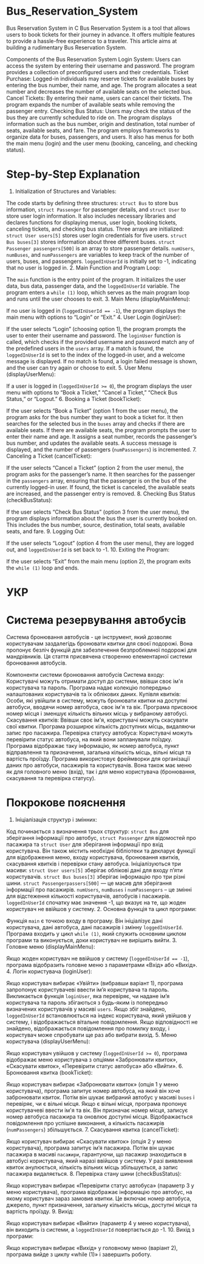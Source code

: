 # Bus_Reservation_System
Bus Reservation System in C
Bus Reservation System is a tool that allows users to book tickets for their journey in advance. It offers multiple features to provide a hassle-free experience to a traveler. This article aims at building a rudimentary Bus Reservation System.

Components of the Bus Reservation System
Login System: Users can access the system by entering their username and password. The program provides a collection of preconfigured users and their credentials.
Ticket Purchase: Logged-in individuals may reserve tickets for available buses by entering the bus number, their name, and age. The program allocates a seat number and decreases the number of available seats on the selected bus.
Cancel Tickets: By entering their name, users can cancel their tickets. The program expands the number of available seats while removing the passenger entry.
Checking Bus Status: Users may check the status of the bus they are currently scheduled to ride on. The program displays information such as the bus number, origin and destination, total number of seats, available seats, and fare.
The program employs frameworks to organize data for buses, passengers, and users. It also has menus for both the main menu (login) and the user menu (booking, canceling, and checking status).

# Step-by-Step Explanation
1. Initialization of Structures and Variables:

The code starts by defining three structures: `struct Bus` to store bus information, `struct Passenger` for passenger details, and `struct User` to store user login information.
It also includes necessary libraries and declares functions for displaying menus, user login, booking tickets, canceling tickets, and checking bus status.
Three arrays are initialized:
`struct User users[5]` stores user login credentials for five users.
`struct Bus buses[3]` stores information about three different buses.
`struct Passenger passengers[500]` is an array to store passenger details.
`numUsers`, `numBuses`, and `numPassengers` are variables to keep track of the number of users, buses, and passengers.
`loggedInUserId` is initially set to -1, indicating that no user is logged in.
2. Main Function and Program Loop:

The `main` function is the entry point of the program.
It initializes the user data, bus data, passenger data, and the `loggedInUserId` variable.
The program enters a `while (1)` loop, which serves as the main program loop and runs until the user chooses to exit.
3. Main Menu (displayMainMenu):

If no user is logged in (`loggedInUserId == -1`), the program displays the main menu with options to “Login” or “Exit.”
4. User Login (loginUser):

If the user selects “Login” (choosing option 1), the program prompts the user to enter their username and password.
The `loginUser` function is called, which checks if the provided username and password match any of the predefined users in the `users` array.
If a match is found, the `loggedInUserId` is set to the index of the logged-in user, and a welcome message is displayed.
If no match is found, a login failed message is shown, and the user can try again or choose to exit.
5. User Menu (displayUserMenu):

If a user is logged in (`loggedInUserId >= 0`), the program displays the user menu with options to “Book a Ticket,” “Cancel a Ticket,” “Check Bus Status,” or “Logout.”
6. Booking a Ticket (bookTicket):

If the user selects “Book a Ticket” (option 1 from the user menu), the program asks for the bus number they want to book a ticket for.
It then searches for the selected bus in the `buses` array and checks if there are available seats.
If there are available seats, the program prompts the user to enter their name and age. It assigns a seat number, records the passenger’s bus number, and updates the available seats.
A success message is displayed, and the number of passengers (`numPassengers`) is incremented.
7. Canceling a Ticket (cancelTicket):

If the user selects “Cancel a Ticket” (option 2 from the user menu), the program asks for the passenger’s name.
It then searches for the passenger in the `passengers` array, ensuring that the passenger is on the bus of the currently logged-in user. If found, the ticket is canceled, the available seats are increased, and the passenger entry is removed.
8. Checking Bus Status (checkBusStatus):

If the user selects “Check Bus Status” (option 3 from the user menu), the program displays information about the bus the user is currently booked on. This includes the bus number, source, destination, total seats, available seats, and fare.
9. Logging Out:

If the user selects “Logout” (option 4 from the user menu), they are logged out, and `loggedInUserId` is set back to -1.
10. Exiting the Program:

If the user selects “Exit” from the main menu (option 2), the program exits the `while (1)` loop and ends.



# УКР
# Система резервування автобусів
Система бронювання автобусів - це інструмент, який дозволяє користувачам заздалегідь бронювати квитки для своєї подорожі. Вона пропонує безліч функцій для забезпечення безпроблемної подорожі для мандрівників. Ця стаття присвячена створенню елементарної системи бронювання автобусів.

Компоненти системи бронювання автобусів
Система входу: Користувачі можуть отримати доступ до системи, ввівши своє ім'я користувача та пароль. Програма надає колекцію попередньо налаштованих користувачів та їх облікових даних.
Купівля квитків: Особи, які увійшли в систему, можуть бронювати квитки на доступні автобуси, вводячи номер автобуса, своє ім'я та вік. Програма присвоює номер місця і зменшує кількість вільних місць у вибраному автобусі.
Скасування квитків: Ввівши своє ім'я, користувачі можуть скасувати свої квитки. Програма розширює кількість доступних місць, видаляючи запис про пасажира.
Перевірка статусу автобуса: Користувачі можуть перевірити статус автобуса, на який вони запланували поїздку. Програма відображає таку інформацію, як номер автобуса, пункт відправлення та призначення, загальна кількість місць, вільні місця та вартість проїзду.
Програма використовує фреймворки для організації даних про автобуси, пасажирів та користувачів. Вона також має меню як для головного меню (вхід), так і для меню користувача (бронювання, скасування та перевірка статусу).


# Покрокове пояснення
1. Ініціалізація структур і змінних:

Код починається з визначення трьох структур: `struct Bus` для зберігання інформації про автобус, `struct Passenger` для відомостей про пасажира та `struct User` для зберігання інформації про вхід користувача.
Він також містить необхідні бібліотеки та декларує функції для відображення меню, входу користувача, бронювання квитків, скасування квитків і перевірки стану автобуса.
Ініціалізуються три масиви:
`struct User users[5]` зберігає облікові дані для входу п’яти користувачів.
`struct Bus buses[3]` зберігає інформацію про три різні шини.
`struct Passengerpassers[500]` — це масив для зберігання інформації про пасажирів.
`numUsers`, `numBuses` і `numPassengers` – це змінні для відстеження кількості користувачів, автобусів і пасажирів.
`loggedInUserId` спочатку має значення -1, що вказує на те, що жоден користувач не ввійшов у систему.
2. Основна функція та цикл програми:

Функція `main` є точкою входу в програму.
Він ініціалізує дані користувача, дані автобуса, дані пасажирів і змінну `loggedInUserId`.
Програма входить у цикл `while (1)`, який служить основним циклом програми та виконується, доки користувач не вирішить вийти.
3. Головне меню (displayMainMenu):

Якщо жоден користувач не ввійшов у систему (`loggedInUserId == -1`), програма відобразить головне меню з параметрами «Вхід» або «Вихід».
4. Логін користувача (loginUser):

Якщо користувач вибирає «Увійти» (вибравши варіант 1), програма запропонує користувачеві ввести ім’я користувача та пароль.
Викликається функція `loginUser`, яка перевіряє, чи надане ім’я користувача та пароль збігаються з будь-яким із попередньо визначених користувачів у масиві `users`.
Якщо збіг знайдено, `loggedInUserId` встановлюється на індекс користувача, який увійшов у систему, і відображається вітальне повідомлення.
Якщо відповідності не знайдено, відображається повідомлення про помилку входу, і користувач може спробувати ще раз або вибрати вихід.
5. Меню користувача (displayUserMenu):

Якщо користувач увійшов у систему (`loggedInUserId >= 0`), програма відображає меню користувача з опціями «Забронювати квиток», «Скасувати квиток», «Перевірити статус автобуса» або «Вийти».
6. Бронювання квитка (bookTicket):

Якщо користувач вибирає «Забронювати квиток» (опція 1 у меню користувача), програма запитує номер автобуса, на який він хоче забронювати квиток.
Потім він шукає вибраний автобус у масиві `buses` і перевіряє, чи є вільні місця.
Якщо є вільні місця, програма пропонує користувачеві ввести ім'я та вік. Він призначає номер місця, записує номер автобуса пасажира та оновлює доступні місця.
Відображається повідомлення про успішне виконання, а кількість пасажирів (`numPassengers`) збільшується.
7. Скасування квитка (cancelTicket):

Якщо користувач вибирає «Скасувати квиток» (опція 2 у меню користувача), програма запитує ім’я пасажира.
Потім він шукає пасажира в масиві `пасажири`, гарантуючи, що пасажир знаходиться в автобусі користувача, який наразі ввійшов у систему. У разі виявлення квиток анулюється, кількість вільних місць збільшується, а запис пасажира видаляється.
8. Перевірка стану шини (checkBusStatus):

Якщо користувач вибирає «Перевірити статус автобуса» (параметр 3 у меню користувача), програма відображає інформацію про автобус, на якому користувач зараз замовив квитки. Це включає номер автобуса, джерело, пункт призначення, загальну кількість місць, доступні місця та вартість проїзду.
9. Вихід:

Якщо користувач вибирає «Вийти» (параметр 4 у меню користувача), він виходить із системи, а `loggedInUserId` повертається до -1.
10. Вихід з програми:

Якщо користувач вибирає «Вихід» у головному меню (варіант 2), програма вийде з циклу «while (1)» і завершить роботу.
